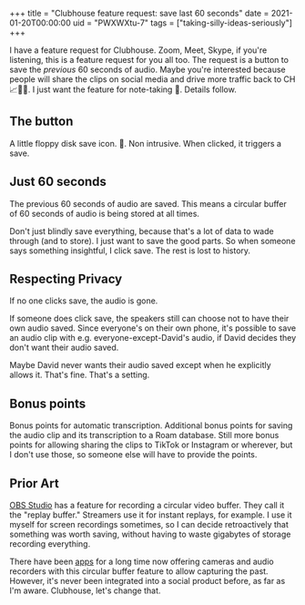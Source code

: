 +++
title = "Clubhouse feature request: save last 60 seconds"
date = 2021-01-20T00:00:00
uid = "PWXWXtu-7"
tags = ["taking-silly-ideas-seriously"]
+++

I have a feature request for Clubhouse. Zoom, Meet, Skype, if you're listening, this is a feature request for you all too. The request is a button to save the _previous_ 60 seconds of audio. Maybe you're interested because people will share the clips on social media and drive more traffic back to CH 📈🤷‍♂️. I just want the feature for note-taking 📝. Details follow.

## The button

A little floppy disk save icon. 💾. Non intrusive. When clicked, it triggers a save.

## Just 60 seconds

The previous 60 seconds of audio are saved. This means a circular buffer of 60 seconds of audio is being stored at all times.

Don't just blindly save everything, because that's a lot of data to wade through (and to store). I just want to save the good parts. So when someone says something insightful, I click save. The rest is lost to history.

## Respecting Privacy

If no one clicks save, the audio is gone.

If someone does click save, the speakers still can choose not to have their own audio saved. Since everyone's on their own phone, it's possible to save an audio clip with e.g. everyone-except-David's audio, if David decides they don't want their audio saved.

Maybe David never wants their audio saved except when he explicitly allows it. That's fine. That's a setting.

## Bonus points

Bonus points for automatic transcription. Additional bonus points for saving the audio clip and its transcription to a Roam database. Still more bonus points for allowing sharing the clips to TikTok or Instagram or wherever, but I don't use those, so someone else will have to provide the points.

## Prior Art

[OBS Studio](https://obsproject.com/) has a feature for recording a circular video buffer. They call it the "replay buffer." Streamers use it for instant replays, for example. I use it myself for screen recordings sometimes, so I can decide retroactively that something was worth saving, without having to waste gigabytes of storage recording everything.

There have been [apps](https://apps.apple.com/us/app/heard/id615420427) for a long time now offering cameras and audio recorders with this circular buffer feature to allow capturing the past. However, it's never been integrated into a social product before, as far as I'm aware. Clubhouse, let's change that.
